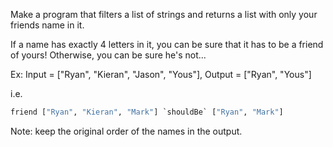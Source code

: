 Make a program that filters a list of strings and returns a list with only your friends name in it.

If a name has exactly 4 letters in it, you can be sure that it has to be a friend of yours! Otherwise, you can be sure he's not...

Ex: Input = ["Ryan", "Kieran", "Jason", "Yous"], Output = ["Ryan", "Yous"]

i.e.
```python
friend ["Ryan", "Kieran", "Mark"] `shouldBe` ["Ryan", "Mark"]
```
Note: keep the original order of the names in the output.
